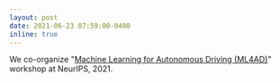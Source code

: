 ```yaml
---
layout: post
date: 2021-06-23 07:59:00-0400
inline: true
---
```


We co-organize "[Machine Learning for Autonomous Driving (ML4AD)](https://ml4ad.github.io/)" workshop at NeurIPS, 2021.
